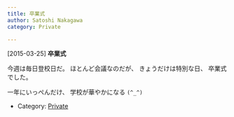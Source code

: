 ```yaml
---
title: 卒業式
author: Satoshi Nakagawa
category: Private

---
```


[2015-03-25] **卒業式** 

 今週は毎日登校日だ。
ほとんど会議なのだが、
きょうだけは特別な日、
卒業式でした。

 一年にいっぺんだけ、
学校が華やかになる `(^_^)`

- Category: [Private](https://merapano.github.io/categories.html#Private)

